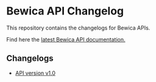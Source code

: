 # Bewica API Changelog

This repository contains the changelogs for Bewica APIs.

Find here the [latest Bewica API documentation.](https://docs.bewica.com)

## Changelogs

- [API version v1.0](changelogs/v1.0.md)
